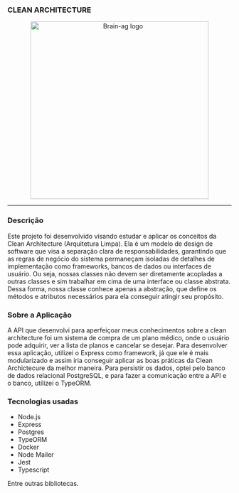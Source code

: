 ### CLEAN ARCHITECTURE

<p align="center">
  <a href="http://nestjs.com/" target="blank"><img src="https://blog.cleancoder.com/uncle-bob/images/2012-08-13-the-clean-architecture/CleanArchitecture.jpg" width="400" alt="Brain-ag logo" /></a>
</p>

---

### Descrição

Este projeto foi desenvolvido visando estudar e aplicar os conceitos da Clean Architecture (Arquitetura Limpa). Ela é um modelo de design de software que visa a separação clara de responsabilidades, garantindo que as regras de negócio do sistema permaneçam isoladas de detalhes de implementação como frameworks, bancos de dados ou interfaces de usuário. Ou seja, nossas classes não devem ser diretamente acopladas a outras classes e sim trabalhar em cima de uma interface ou classe abstrata. Dessa forma, nossa classe conhece apenas a abstração, que define os métodos e atributos necessários para ela conseguir atingir seu propósito.

### Sobre a Aplicação

A API que desenvolvi para aperfeiçoar meus conhecimentos sobre a clean architecture foi um sistema de compra de um plano médico, onde o usuário pode adquirir, ver a lista de planos e cancelar se desejar. Para desenvolver essa aplicação, utilizei o Express como framework, já que ele é mais modularizado e assim iria conseguir aplicar as boas práticas da Clean Archictecure da melhor maneira. Para persistir os dados, optei pelo banco de dados relacional PostgreSQL, e para fazer a comunicação entre a API e o banco, utilizei o TypeORM.

### Tecnologias usadas

- Node.js
- Express
- Postgres
- TypeORM
- Docker
- Node Mailer
- Jest
- Typescript

Entre outras bibliotecas.
